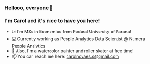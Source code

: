 ### Hellooo, everyone 👋

### I'm Carol and it's nice to have you here!

- 📈 I’m MSc in Economics from Federal University of Parana!
- 💻 Currently working as People Analytics Data Scientist @ Numera People Analytics 
- :art: Also, I'm a watercolor painter and roller skater at free time! 
- 📫 You can reach me here: carolnovaes.s@gmail.com
